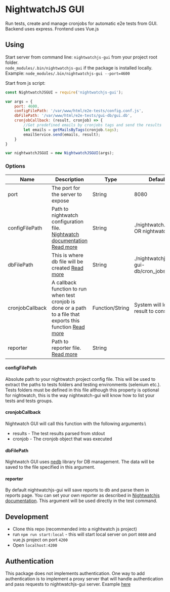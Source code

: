 # NightwatchJS GUI

Run tests, create and manage cronjobs for automatic e2e tests from GUI.
Backend uses express.
Frontend uses Vue.js

## Using

Start server from command line: `nightwatchjs-gui` from your project root folder.\
`node_modules/.bin/nightwatchjs-gui` if the package is installed locally.\
Example:
`node_modules/.bin/nightwatchjs-gui --port=4600`

Start from js script: 
```javascript
const NightwatchJSGUI = require('nightwatchjs-gui');

var args = {
    port: 4600,
    configFilePath: '/var/www/html/e2e-tests/config.conf.js',
    dbFilePath: '/var/www/html/e2e-tests/gui-db/gui.db',
    cronjobCallback: (result, cronjob) => {
        //Get predefined emails by cronjobs tags and send the results
        let emails = getMailsByTags(cronjob.tags);
        emailService.send(emails, result);
    }
}

var nightwatchJSGUI = new NightwatchJSGUI(args);
```

### Options
**Name**|**Description**|**Type**|**Default**
-----|-----|-----|-----
port|The port for the server to expose|String|8080
configFilePath|Path to nightwatch configuration file. [Nightwatch documentation](https://nightwatchjs.org/gettingstarted/configuration/) [Read more](#configFilePath)|String|./nightwatch.conf.js OR nightwatch.json
dbFilePath|This is where db file will be created [Read more](#dbFilePath)|String|./nightwatchjs-gui-db/cron\_jobs.db
cronjobCallback|A callback function to run when test cronjob is done or a path to a file that exports this function [Read more](#cronjobCallback)|Function/String|System will log the result to console
reporter|Path to reporter file. [Read more](#reporter)|String||

#### <a name="configFilePath"></a>configFilePath
Absolute path to your nightwatch project config file. This will be used to extract the paths to tests folders and testing environments (selenium etc.). Tests folders must be defined in this file although this property is optional for nightwatch, this is the way nightwatch-gui will know how to list your tests and tests groups.

#### <a name="cronjobCallback"></a>cronjobCallback
Nightwatch GUI will call this function with the following arguments:\
* results - The test results parsed from stdout
* cronjob - The cronjob object that was executed

#### <a name="dbFilePath"></a>dbFilePath
Nightwatch GUI uses [nedb](https://www.npmjs.com/package/nedb) library for DB management. The data will be saved to the file specified in this argument.

#### <a name="reporter"></a>reporter
By default nightwatchjs-gui will save reports to db and parse them in reports page. You can set your own reporter as described in [Nightwatchjs documentation](https://github.com/nightwatchjs/nightwatch-docs/blob/master/guide/extending-nightwatch/custom-reporter.md). This argument will be used directly in the test command.

## Development
* Clone this repo (recommended into a nightwatch js project)
* run `npm run start:local` - this will start local server on port `8080` and vue.js project on port `4200`
* Open `localhost:4200`

## Authentication
This package does not implements authentication. One way to add authentication is to implement a proxy server that will handle authentication and pass requests to nightwatchjs-gui server.
Example [here](https://github.com/fishondor/nightwatchjs-gui/tree/master/examples/firebase-auth-proxy)